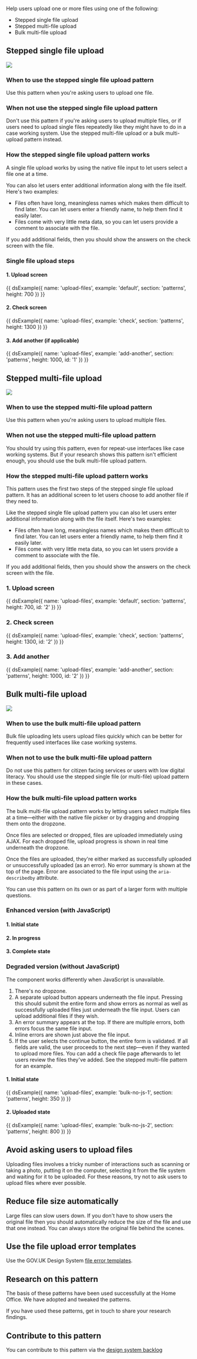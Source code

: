Help users upload one or more files using one of the following:

- Stepped single file upload
- Stepped multi-file upload
- Bulk multi-file upload

## Stepped single file upload

<img src="/public/images/patterns/upload-file-single.png">

### When to use the stepped single file upload pattern

Use this pattern when you're asking users to upload one file.

### When not use the stepped single file upload pattern

Don't use this pattern if you're asking users to upload multiple files, or if users need to upload single files repeatedly like they might have to do in a case working system. Use the stepped multi-file upload or a bulk multi-upload pattern instead.

### How the stepped single file upload pattern works

A single file upload works by using the native file input to let users select a file one at a time.

You can also let users enter additional information along with the file itself. Here's two examples:

- Files often have long, meaningless names which makes them difficult to find later. You can let users enter a friendly name, to help them find it easily later.
- Files come with very little meta data, so you can let users provide a comment to associate with the file.

If you add additional fields, then you should show the answers on the check screen with the file.

### Single file upload steps

#### 1. Upload screen

{{ dsExample({
  name: 'upload-files',
  example: 'default',
  section: 'patterns',
  height: 700
}) }}

#### 2. Check screen

{{ dsExample({
  name: 'upload-files',
  example: 'check',
  section: 'patterns',
  height: 1300
}) }}

#### 3. Add another (if applicable)

{{ dsExample({
  name: 'upload-files',
  example: 'add-another',
  section: 'patterns',
  height: 1000,
  id: '1'
}) }}

## Stepped multi-file upload

<img src="/public/images/patterns/upload-file-multiple.png">

### When to use the stepped multi-file upload pattern

Use this pattern when you're asking users to upload multiple files.

### When not use the stepped multi-file upload pattern

You should try using this pattern, even for repeat-use interfaces like case working systems. But if your research shows this pattern isn't efficient enough, you should use the bulk multi-file upload pattern.

### How the stepped multi-file upload pattern works

This pattern uses the first two steps of the stepped single file upload pattern. It has an additional screen to let users choose to add another file if they need to.

Like the stepped single file upload pattern you can also let users enter additional information along with the file itself. Here's two examples:

- Files often have long, meaningless names which makes them difficult to find later. You can let users enter a friendly name, to help them find it easily later.
- Files come with very little meta data, so you can let users provide a comment to associate with the file.

If you add additional fields, then you should show the answers on the check screen with the file.

### 1. Upload screen

{{ dsExample({
  name: 'upload-files',
  example: 'default',
  section: 'patterns',
  height: 700,
  id: '2'
}) }}

### 2. Check screen

{{ dsExample({
  name: 'upload-files',
  example: 'check',
  section: 'patterns',
  height: 1300,
  id: '2'
}) }}

### 3. Add another

{{ dsExample({
  name: 'upload-files',
  example: 'add-another',
  section: 'patterns',
  height: 1000,
  id: '2'
}) }}

## Bulk multi-file upload

<img src="/public/images/patterns/upload-file-bulk.png">

### When to use the bulk multi-file upload pattern

Bulk file uploading lets users upload files quickly which can be better for frequently used interfaces like case working systems.

### When not to use the bulk multi-file upload pattern

Do not use this pattern for citizen facing services or users with low digital literacy. You should use the stepped single file (or multi-file) upload pattern in these cases.

### How the bulk multi-file upload pattern works

The bulk multi-file upload pattern works by letting users select multiple files at a time—either with the native file picker or by dragging and dropping them onto the dropzone.

Once files are selected or dropped, files are uploaded immediately using AJAX. For each dropped file, upload progress is shown in real time underneath the dropzone.

Once the files are uploaded, they're either marked as successfully uploaded or unsuccessfully uploaded (as an error). No error summary is shown at the top of the page. Error are associated to the file input using the `aria-describedby` attribute.

You can use this pattern on its own or as part of a larger form with multiple questions.

### Enhanced version (with JavaScript)

#### 1. Initial state

#### 2. In progress

#### 3. Complete state

### Degraded version (without JavaScript)

The component works differently when JavaScript is unavailable.

1. There's no dropzone.
2. A separate upload button appears underneath the file input. Pressing this should submit the entire form and show errors as normal as well as successfully uploaded files just underneath the file input. Users can upload additional files if they wish.
3. An error summary appears at the top. If there are multiple errors, both errors focus the same file input.
4. Inline errors are shown just above the file input.
5. If the user selects the continue button, the entire form is validated. If all fields are valid, the user proceeds to the next step—even if they wanted to upload more files. You can add a check file page afterwards to let users review the files they've added. See the stepped multi-file pattern for an example.

#### 1. Initial state

{{ dsExample({
  name: 'upload-files',
  example: 'bulk-no-js-1',
  section: 'patterns',
  height: 350
}) }}

#### 2. Uploaded state

{{ dsExample({
  name: 'upload-files',
  example: 'bulk-no-js-2',
  section: 'patterns',
  height: 800
}) }}

## Avoid asking users to upload files

Uploading files involves a tricky number of interactions such as scanning or taking a photo, putting it on the computer, selecting it from the file system and waiting for it to be uploaded. For these reasons, try not to ask users to upload files where ever possible.

## Reduce file size automatically

Large files can slow users down. If you don't have to show users the original file then you should automatically reduce the size of the file and use that one instead. You can always store the original file behind the scenes.

## Use the file upload error templates

Use the GOV.UK Design System [file error templates](https://design-system.service.gov.uk/components/file-upload/#error-messages).

## Research on this pattern

The basis of these patterns have been used successfully at the Home Office. We have adopted and tweaked the patterns.

If you have used these patterns, get in touch to share your research findings.

## Contribute to this pattern

You can contribute to this pattern via the [design system backlog](https://github.com/ministryofjustice/mojdt-design-system-backlog/)


<!--
When using a single file upload, you should:

- let users upload files in as many formats as possible
- let users upload large files
- make it clear what files are accepted using hint text



The check screen can be changed based on what the user uploads. If the user uploads a spreadsheet, you can display it in a table. If the user uploads an image, you can give users a preview of it. You can make the image full width to let users see as much detail as possible.
-->